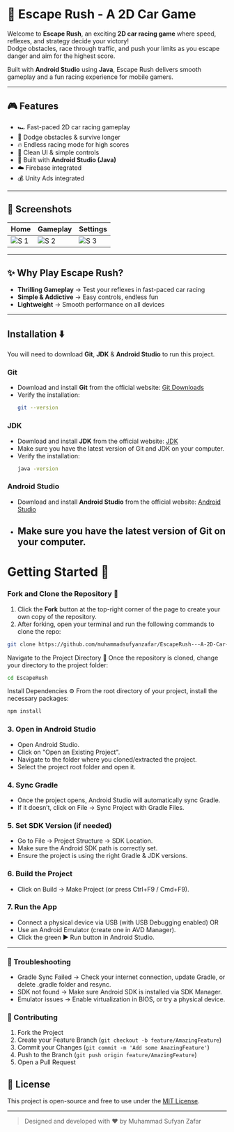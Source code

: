 # 🚗 **Escape Rush - A 2D Car Game**

Welcome to **Escape Rush**, an exciting **2D car racing game** where speed, reflexes, and strategy decide your victory!  
Dodge obstacles, race through traffic, and push your limits as you escape danger and aim for the highest score.

Built with **Android Studio** using **Java**, Escape Rush delivers smooth gameplay and a fun racing experience for mobile gamers.  

---

## 🎮 Features
- 🏎️ Fast-paced 2D car racing gameplay  
- 🚧 Dodge obstacles & survive longer  
- 🔥 Endless racing mode for high scores  
- 🎨 Clean UI & simple controls  
- 📱 Built with **Android Studio (Java)**  
- ☁️ Firebase integrated  
- 💰 Unity Ads integrated  

---

## 📸 Screenshots
| Home | Gameplay | Settings |
|------|-----------|-----------|
| ![S 1](https://i.postimg.cc/VLvNb4mr/Escape-Rush-1.jpg) | ![S 2](https://i.postimg.cc/vZ6H0B1G/Escape-Rush-2.jpg) | ![S 3](https://i.postimg.cc/8PYzdWzy/Escape-Rush-3.jpg) |

---

## ✨ Why Play Escape Rush?

- **Thrilling Gameplay** → Test your reflexes in fast-paced car racing  
- **Simple & Addictive** → Easy controls, endless fun  
- **Lightweight** → Smooth performance on all devices  

---

## Installation ⬇️

You will need to download **Git**, **JDK** & **Android Studio** to run this project.

### Git

- Download and install **Git** from the official website: [Git Downloads](https://git-scm.com/)
- Verify the installation:
  ```bash
  git --version
  ```

### JDK

- Download and install **JDK** from the official website: [JDK](https://www.oracle.com/java/technologies/downloads/)
- Make sure you have the latest version of Git and JDK on your computer.
- Verify the installation:
  ```bash
  java -version
  ```

### Android Studio

- Download and install **Android Studio** from the official website: [Android Studio](https://developer.android.com/studio/)
- Make sure you have the latest version of Git on your computer.
  ---

# Getting Started 🎯

### Fork and Clone the Repository 🚀
1. Click the **Fork** button at the top-right corner of the page to create your own copy of the repository.
2. After forking, open your terminal and run the following commands to clone the repo:

  ```bash
  git clone https://github.com/muhammadsufyanzafar/EscapeRush---A-2D-Car-Game.git
  ```
Navigate to the Project Directory 📂
Once the repository is cloned, change your directory to the project folder:
```bash
cd EscapeRush
```

Install Dependencies ⚙️
From the root directory of your project, install the necessary packages:
```bash
npm install
```

### 3. Open in Android Studio 
- Open Android Studio.
- Click on "Open an Existing Project".
- Navigate to the folder where you cloned/extracted the project.
- Select the project root folder and open it.

### 4. Sync Gradle
- Once the project opens, Android Studio will automatically sync Gradle.
- If it doesn’t, click on File → Sync Project with Gradle Files.

### 5. Set SDK Version (if needed)
- Go to File → Project Structure → SDK Location.
- Make sure the Android SDK path is correctly set.
- Ensure the project is using the right Gradle & JDK versions.

### 6. Build the Project
- Click on Build → Make Project (or press Ctrl+F9 / Cmd+F9).

### 7. Run the App
- Connect a physical device via USB (with USB Debugging enabled) OR
- Use an Android Emulator (create one in AVD Manager).
- Click the green ▶️ Run button in Android Studio.

---

### 🚀 Troubleshooting

- Gradle Sync Failed → Check your internet connection, update Gradle, or delete .gradle folder and resync.
- SDK not found → Make sure Android SDK is installed via SDK Manager.
- Emulator issues → Enable virtualization in BIOS, or try a physical device.

### 🤝 Contributing

1. Fork the Project
2. Create your Feature Branch (`git checkout -b feature/AmazingFeature`)
3. Commit your Changes (`git commit -m 'Add some AmazingFeature'`)
4. Push to the Branch (`git push origin feature/AmazingFeature`)
5. Open a Pull Request

## 📌 License

This project is open-source and free to use under the [MIT License](LICENSE).

---

> Designed and developed with ❤️ by Muhammad Sufyan Zafar
